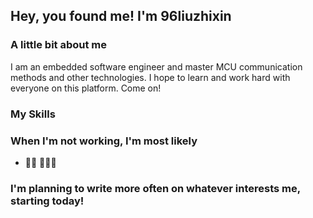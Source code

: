 ## Hey, you found me! I'm 96liuzhixin

### A little bit about me
I am an embedded software engineer and master MCU communication methods and other technologies. I hope to learn and work hard with everyone on this platform. Come on! 

### My Skills



### When I'm not working, I'm most likely 
- 👨‍🍳   🍜🍚🍖

### I'm planning to write more often on whatever interests me, starting today!

